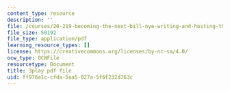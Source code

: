 ```yaml
---
content_type: resource
description: ''
file: /courses/20-219-becoming-the-next-bill-nye-writing-and-hosting-the-educational-show-january-iap-2015/ff976a1ccfda5aa5027a5f6f232d763c_iR6FUYCNi5A.pdf
file_size: 50192
file_type: application/pdf
learning_resource_types: []
license: https://creativecommons.org/licenses/by-nc-sa/4.0/
ocw_type: OCWFile
resourcetype: Document
title: 3play pdf file
uid: ff976a1c-cfda-5aa5-027a-5f6f232d763c
---
```

